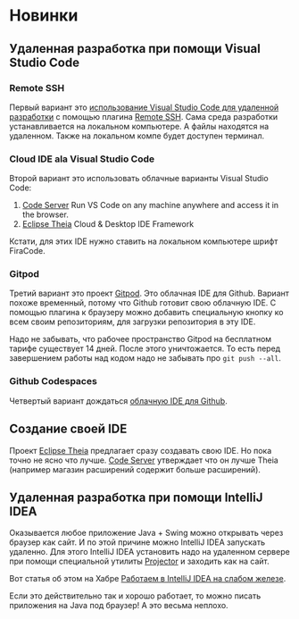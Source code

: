 Новинки
=======

Удаленная разработка при помощи Visual Studio Code
--------------------------------------------------

### Remote SSH

Первый вариант это [использование Visual Studio Code для удаленной разработки][remote-article] 
с помощью плагина [Remote SSH][remote]. Сама среда разработки устанавливается на локальном компьютере.
А файлы находятся на удаленном. Также на локальном компе будет доступен терминал.

### Cloud IDE ala Visual Studio Code

Второй вариант это использовать облачные варианты Visual Studio Code:
1. [Code Server][code-server] Run VS Code on any machine anywhere and access it in the browser.
2. [Eclipse Theia][theia] Cloud & Desktop IDE Framework

Кстати, для этих IDE нужно ставить на локальном компьютере шрифт FiraCode.

### Gitpod

Третий вариант это проект [Gitpod][gitpod]. Это облачная IDE для Github.
Вариант похоже временный, потому что Github готовит свою облачную IDE.
С помощью плагина к браузеру можно добавить специальную кнопку ко всем своим репозиториям, для загрузки
репозитория в эту IDE.

Надо не забывать, что рабочее пространство Gitpod на бесплатном тарифе существует 14 дней. После этого уничтожается. 
То есть перед завершением работы над кодом надо не забывать про `git push --all`.

### Github Codespaces

Четвертый вариант дождаться [облачную IDE для Github][codespaces].

Создание своей IDE
------------------

Проект [Eclipse Theia][theia] предлагает сразу создавать свою IDE. Но пока точно не ясно что лучше.
[Code Server][code-server] утверждает что он лучше Theia (например магазин расширений содержит больше расширений).




Удаленная разработка при помощи IntelliJ IDEA
---------------------------------------------

Оказывается любое приложение Java + Swing можно открывать через браузер как сайт. И по этой причине можно IntelliJ IDEA запускать удаленно.
Для этого IntelliJ IDEA установить надо на удаленном сервере при помощи специальной утилиты [Projector][projector] и заходить как на сайт.

Вот статья об этом на Хабре [Работаем в IntelliJ IDEA на слабом железе][projector-article].

Если это действительно так и хорошо работает, то можно писать приложения на Java под браузер! А это весьма неплохо.


[remote]: https://marketplace.visualstudio.com/items?itemName=ms-vscode-remote.remote-ssh
[remote-article]: https://www.digitalocean.com/community/tutorials/how-to-use-visual-studio-code-for-remote-development-via-the-remote-ssh-plugin-ru
[code-server]: https://github.com/cdr/code-server
[theia]: https://github.com/eclipse-theia/theia
[gitpod]: https://gitpod.io/
[codespaces]: https://github.com/features/codespaces

[projector-article]: https://habr.com/ru/post/510210/
[projector]: https://github.com/JetBrains?q=Projector&type=&language=